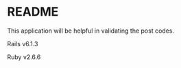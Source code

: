 # README

This application will be helpful in validating the post codes.

Rails v6.1.3

Ruby v2.6.6
